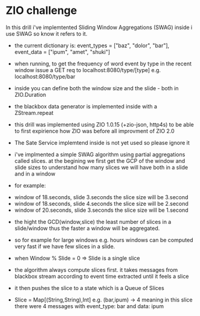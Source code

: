 # ZIO challenge

In this drill i've implemtented Sliding Window Aggregations (SWAG)
inside i use SWAG so know it refers to it.


* the current dictionary is: event_types = ["baz", "dolor", "bar"], event_data = ["ipum", "amet", "shuki"]

* when running, to get the frequency of word event by type in the recent window issue a GET req to localhost:8080/type/[type] e.g. localhost:8080/type/bar

* inside you can define both the window size and the slide - both in ZIO.Duration

* the blackbox data generator is implemented inside with a ZStream.repeat

* this drill was implemented using ZIO 1.0.15 (+zio-json, http4s) to be able to first expirience how ZIO was before all improvment of ZIO 2.0

* The Sate Service implemtend inside is not yet used so please ignore it 

* i've implmented a simple SWAG algorithm using partial aggregations called slices. 
  at the begining we first get the GCP of the window and slide sizes to understand how many slices we will have both in a slide and in a 
window

* for example:
- window of 18.seconds, slide 3.seconds the slice size will be 3.second
- window of 18.seconds, slide 4.seconds the slice size will be 2.second
- window of 20.seconds, slide 3.seconds the slice size will be 1.second

* the hight the GCD(window,slice) the least number of slices in a slide/window thus the faster a window will be aggregated.
* so for example for large windows e.g. hours windows can be computed very fast if we have few slices in a slide.
* when Window % Slide = 0 => Slide is a single slice

* the algorithm always compute slices first. it takes messages from blackbox stream according to event time extracted until it feels a slice

* it then pushes the slice to a state which is a Queue of Slices
* Slice = Map[(String,String),Int] e.g. (bar,ipum) -> 4 meaning in this slice there were 4 messages with event_type: bar and data: ipum

